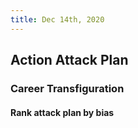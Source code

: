 ```yaml
---
title: Dec 14th, 2020
---
```


## Action Attack Plan
### Career Transfiguration
#### Rank attack plan by bias
####
